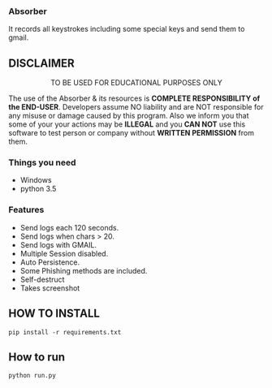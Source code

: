 ### Absorber
It records all keystrokes including some special keys and send them to gmail.


## DISCLAIMER

<p align="center">
  TO BE USED FOR EDUCATIONAL PURPOSES ONLY
</p>

The use of the Absorber & its resources is **COMPLETE RESPONSIBILITY of the END-USER**. Developers assume NO liability and are NOT responsible for any misuse or damage caused by this program. Also we inform you that some of your your actions may be **ILLEGAL** and you **CAN NOT** use this software to test person or company without **WRITTEN PERMISSION** from them.



### Things you need
* Windows
* python 3.5

### Features
* Send logs each 120 seconds.
* Send logs when chars > 20.
* Send logs with GMAIL.
* Multiple Session disabled.
* Auto Persistence.
* Some Phishing methods are included.
* Self-destruct
* Takes screenshot


## HOW TO INSTALL
```
pip install -r requirements.txt
```


## How to run
```
python run.py
```

